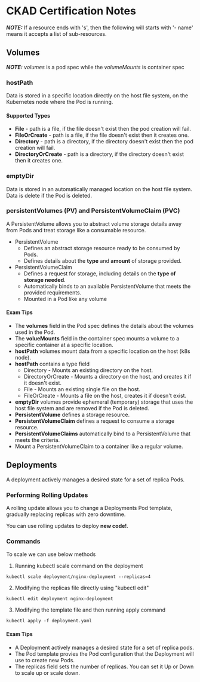 # CKAD Certification Notes
**_NOTE:_** If a resource ends with 's', then the following will starts with '- name' means it accepts a list of sub-resources.
## Volumes
**_NOTE:_**  *volumes* is a pod spec while the *volumeMounts* is container spec
### hostPath
Data is stored in a specific location directly on the host file system, on the Kubernetes node where the Pod is running. 
#### Supported Types
* **File** - path is a file, if the file doesn't exist then the pod creation will fail.
* **FileOrCreate** - path is a file, if the file doesn't exist then it creates one.
* **Directory** - path is a directory, if the directory doesn't exist then the pod creation will fail.
* **DirectoryOrCreate** - path is a directory, if the directory doesn't exist then it creates one.
### emptyDir
Data is stored in an automatically managed location on the host file system. Data is delete if the Pod is deleted.
### persistentVolumes (PV) and PersistentVolumeClaim (PVC)
A PersistentVolume allows you to abstract volume storage details away from Pods and treat storage like a consumable resource.
* PersistentVolume 
    * Defines an abstract storage resource ready to be consumed by Pods.
    * Defines details about the **type** and **amount** of storage provided.
* PersistentVolumeClaim
    * Defines a request for storage, including details on the **type of storage needed**.
    * Automatically binds to an available PersistentVolume that meets the provided requirements.
    * Mounted in a Pod like any volume
#### Exam Tips
* The **volumes** field in the Pod spec defines the details about the volumes used in the Pod. 
* The **volueMounts** field in the container spec mounts a volume to a specific container at a specific location.
* **hostPath** volumes mount data from a specific location on the host (k8s node).
* **hostPath** contains a type field 
    * Directory - Mounts an existing directory on the host.
    * DirectoryOrCreate - Mounts a directory on the host, and creates it if it doesn't exist.
    * File - Mounts an existing single file on the host.
    * FileOrCreate - Mounts a file on the host, creates it if doesn't exist.
* **emptyDir** volumes provide ephemeral (temporary) storage that uses the host file system and are removed if the Pod is deleted. 
* **PersistentVolume** defines a storage resource.
* **PersistentVolumeClaim** defines a request to consume a storage resource.
* **PersistentVolumeClaims** automatically bind to a PersistentVolume that meets the criteria. 
* Mount a PersistentVolumeClaim to a container like a regular volume.

## Deployments
A deployment actively manages a desired state for a set of replica Pods.
### Performing Rolling Updates
A rolling update allows you to change a Deployments Pod template, gradually replacing replicas with zero downtime.

You can use rolling updates to deploy **new code!**.

### Commands
To scale we can use below methods
1. Running kubectl scale command on the deployment
```
kubectl scale deployment/nginx-deployment --replicas=4
```
2. Modifying the replicas file directly using "kubectl edit"
```
kubectl edit deployment nginx-deployment
```
3. Modifying the template file and then running apply command
```
kubectl apply -f deployment.yaml
```
#### Exam Tips
* A Deployment actively manages a desired state for a set of replica pods.
* The Pod template provies the Pod configuration that the Deployment will use to create new Pods. 
* The replicas field sets the number of replicas. You can set it Up or Down to scale up or scale down. 

